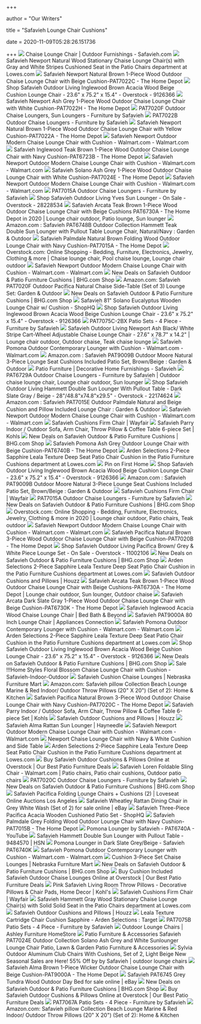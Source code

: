 +++
        
author = "Our Writers"
        
title = "Safavieh Lounge Chair Cushions"
        
date = 2020-11-09T05:28:26.151736
        
+++
[ ![](https://cdn.safavieh.com/furniture/pat/zoom/pat7022a-side.jpg)](https://cdn.safavieh.com/furniture/pat/zoom/pat7022a-side.jpg) Chaise Lounge Chair | Outdoor Furnishings - Safavieh.com
[ ![](http://mobileimages.lowes.com/product/converted/889048/889048538511.jpg?size=pdhi)](http://mobileimages.lowes.com/product/converted/889048/889048538511.jpg?size=pdhi) Safavieh Newport Natural Wood Stationary Chaise Lounge Chair(s) with Gray  and White Stripes Cushioned Seat in the Patio Chairs department at Lowes.com
[ ![](https://images.homedepot-static.com/productImages/5c0fbaad-bb26-4aca-9f38-3f8d4bd558a9/svn/safavieh-outdoor-chaise-lounges-pat7022c-64_600.jpg)](https://images.homedepot-static.com/productImages/5c0fbaad-bb26-4aca-9f38-3f8d4bd558a9/svn/safavieh-outdoor-chaise-lounges-pat7022c-64_600.jpg) Safavieh Newport Natural Brown 1-Piece Wood Outdoor Chaise Lounge Chair  with Beige Cushion-PAT7022C - The Home Depot
[ ![](https://ak1.ostkcdn.com/images/products/9126366/Safavieh-Outdoor-Living-Inglewood-Brown-Acacia-Wood-Beige-Cushion-Lounge-Chair-23.6-x-75.2-x-15.4-ca36e585-044c-436d-a9e7-fc550d237ce4_600.jpg?impolicy=medium)](https://ak1.ostkcdn.com/images/products/9126366/Safavieh-Outdoor-Living-Inglewood-Brown-Acacia-Wood-Beige-Cushion-Lounge-Chair-23.6-x-75.2-x-15.4-ca36e585-044c-436d-a9e7-fc550d237ce4_600.jpg?impolicy=medium) Shop Safavieh Outdoor Living Inglewood Brown Acacia Wood Beige Cushion  Lounge Chair - 23.6" x 75.2" x 15.4" - Overstock - 9126366
[ ![](https://images.homedepot-static.com/productImages/a709847e-1ad8-46db-a05a-f49a6b49c1bb/svn/safavieh-outdoor-chaise-lounges-pat7022h-64_1000.jpg)](https://images.homedepot-static.com/productImages/a709847e-1ad8-46db-a05a-f49a6b49c1bb/svn/safavieh-outdoor-chaise-lounges-pat7022h-64_1000.jpg) Safavieh Newport Ash Grey 1-Piece Wood Outdoor Chaise Lounge Chair with  White Cushion-PAT7022H - The Home Depot
[ ![](https://cdn.safavieh.com/furniture/pat/zoom/pat7020f-set3-side-pair.jpg)](https://cdn.safavieh.com/furniture/pat/zoom/pat7020f-set3-side-pair.jpg) PAT7020F Outdoor Chaise Loungers, Sun Loungers - Furniture by Safavieh
[ ![](https://cdn.safavieh.com/furniture/pat/zoom/pat7022b-side.jpg)](https://cdn.safavieh.com/furniture/pat/zoom/pat7022b-side.jpg) PAT7022B Outdoor Chaise Loungers - Furniture by Safavieh
[ ![](https://images.homedepot-static.com/productImages/42dabe00-110d-4239-bed6-399930c7768d/svn/safavieh-outdoor-chaise-lounges-pat7022a-64_1000.jpg)](https://images.homedepot-static.com/productImages/42dabe00-110d-4239-bed6-399930c7768d/svn/safavieh-outdoor-chaise-lounges-pat7022a-64_1000.jpg) Safavieh Newport Natural Brown 1-Piece Wood Outdoor Chaise Lounge Chair  with Yellow Cushion-PAT7022A - The Home Depot
[ ![](https://i5.walmartimages.com/asr/ecc1526e-78c9-4374-a8db-e48405dfdb19_7.02cb1793bae91e1e868def6ce2433082.jpeg)](https://i5.walmartimages.com/asr/ecc1526e-78c9-4374-a8db-e48405dfdb19_7.02cb1793bae91e1e868def6ce2433082.jpeg) Safavieh Newport Outdoor Modern Chaise Lounge Chair with Cushion -  Walmart.com - Walmart.com
[ ![](https://images.homedepot-static.com/productImages/2e3a2b2e-595c-4e9c-a68c-271ad3cacff4/svn/safavieh-outdoor-chaise-lounges-pat6723b-64_1000.jpg)](https://images.homedepot-static.com/productImages/2e3a2b2e-595c-4e9c-a68c-271ad3cacff4/svn/safavieh-outdoor-chaise-lounges-pat6723b-64_1000.jpg) Safavieh Inglewood Teak Brown 1-Piece Wood Outdoor Chaise Lounge Chair with  Navy Cushion-PAT6723B - The Home Depot
[ ![](https://i5.walmartimages.com/asr/d734494e-5549-49d0-b5e9-4490af0a8baa.6b235c69af1897d2e50ea89bd4da0e18.jpeg)](https://i5.walmartimages.com/asr/d734494e-5549-49d0-b5e9-4490af0a8baa.6b235c69af1897d2e50ea89bd4da0e18.jpeg) Safavieh Newport Outdoor Modern Chaise Lounge Chair with Cushion -  Walmart.com - Walmart.com
[ ![](https://images.homedepot-static.com/productImages/898d912f-aae6-48a4-b25d-7768dba3b0b8/svn/safavieh-outdoor-chaise-lounges-pat7024e-4f_600.jpg)](https://images.homedepot-static.com/productImages/898d912f-aae6-48a4-b25d-7768dba3b0b8/svn/safavieh-outdoor-chaise-lounges-pat7024e-4f_600.jpg) Safavieh Solano Ash Grey 1-Piece Wood Outdoor Chaise Lounge Chair with  White Cushion-PAT7024E - The Home Depot
[ ![](https://i5.walmartimages.com/asr/5d7cc53d-ab04-4d1b-ad52-f658dfd21fa6_1.ac368ca82025637cd54394797243d690.jpeg?odnWidth=612&odnHeight=612&odnBg=ffffff)](https://i5.walmartimages.com/asr/5d7cc53d-ab04-4d1b-ad52-f658dfd21fa6_1.ac368ca82025637cd54394797243d690.jpeg?odnWidth=612&odnHeight=612&odnBg=ffffff) Safavieh Newport Outdoor Modern Chaise Lounge Chair with Cushion -  Walmart.com - Walmart.com
[ ![](https://cdn.safavieh.com/furniture/pat/large/pat7015a-side.jpg)](https://cdn.safavieh.com/furniture/pat/large/pat7015a-side.jpg) PAT7015A Outdoor Chaise Loungers - Furniture by Safavieh
[ ![](https://ak1.ostkcdn.com/images/products/is/images/direct/0cf00be1cd24f0a39af674ea4d642f86b93a9757/Safavieh-Outdoor-Living-Yves-Sun-Lounger.jpg)](https://ak1.ostkcdn.com/images/products/is/images/direct/0cf00be1cd24f0a39af674ea4d642f86b93a9757/Safavieh-Outdoor-Living-Yves-Sun-Lounger.jpg) Shop Safavieh Outdoor Living Yves Sun Lounger - On Sale - Overstock -  28228534
[ ![](https://i.pinimg.com/474x/c8/b8/1e/c8b81ea9cdaa201abfa97b81b476809b.jpg)](https://i.pinimg.com/474x/c8/b8/1e/c8b81ea9cdaa201abfa97b81b476809b.jpg) Safavieh Arcata Teak Brown 1-Piece Wood Outdoor Chaise Lounge Chair with  Beige Cushions PAT6730A - The Home Depot in 2020 | Lounge chair outdoor, Patio  lounge, Sun lounger
[ ![](https://images-na.ssl-images-amazon.com/images/I/91cgAiXMEvL._AC_SL1500_.jpg)](https://images-na.ssl-images-amazon.com/images/I/91cgAiXMEvL._AC_SL1500_.jpg) Amazon.com : Safavieh PAT6748B Outdoor Collection Hammett Teak Double Sun  Lounger with Pullout Table Lounge Chair, Natural/Navy : Garden & Outdoor
[ ![](https://images.homedepot-static.com/productImages/839c05a6-9d26-4b62-adda-898f9b864b4c/svn/safavieh-outdoor-lounge-chairs-pat7015a-64_600.jpg)](https://images.homedepot-static.com/productImages/839c05a6-9d26-4b62-adda-898f9b864b4c/svn/safavieh-outdoor-lounge-chairs-pat7015a-64_600.jpg) Safavieh Palmdale Natural Brown Folding Wood Outdoor Lounge Chair with Navy  Cushion-PAT7015A - The Home Depot
[ ![](https://i.pinimg.com/736x/d4/b5/4a/d4b54a19e4647c8982acd1590040a510.jpg)](https://i.pinimg.com/736x/d4/b5/4a/d4b54a19e4647c8982acd1590040a510.jpg) Overstock.com: Online Shopping - Bedding, Furniture, Electronics, Jewelry,  Clothing & more | Chaise lounge chair, Pool chaise lounge, Lounge chair  outdoor
[ ![](https://i5.walmartimages.com/asr/6c3f0e71-f820-420c-84d4-43dfca7a032d_1.9857682132fd0d84bc1f8e7aaac51c2d.jpeg)](https://i5.walmartimages.com/asr/6c3f0e71-f820-420c-84d4-43dfca7a032d_1.9857682132fd0d84bc1f8e7aaac51c2d.jpeg) Safavieh Newport Outdoor Modern Chaise Lounge Chair with Cushion -  Walmart.com - Walmart.com
[ ![](https://images.prod.meredith.com/product/7aff7301707aafa5fc15b4d0b2d0ba73/1600876829527/m/greer-2pk-stackable-rope-accent-chair-gray-gray-cushion-safavieh)](https://images.prod.meredith.com/product/7aff7301707aafa5fc15b4d0b2d0ba73/1600876829527/m/greer-2pk-stackable-rope-accent-chair-gray-gray-cushion-safavieh) New Deals on Safavieh Outdoor & Patio Furniture Cushions | BHG.com Shop
[ ![](https://images-na.ssl-images-amazon.com/images/I/91NHEg91ACL._AC_SL1500_.jpg)](https://images-na.ssl-images-amazon.com/images/I/91NHEg91ACL._AC_SL1500_.jpg) Amazon.com: Safavieh PAT7020F Outdoor Pacifica Natural Chaise Side-Table  (Set of 3) Lounge Set: Garden & Outdoor
[ ![](https://images.prod.meredith.com/product/2e9e2bbb276f9fc33aaaafbcec863023/1596276684843/m/paolo-stackable-rope-chair-gray-gray-cushion-safavieh)](https://images.prod.meredith.com/product/2e9e2bbb276f9fc33aaaafbcec863023/1596276684843/m/paolo-stackable-rope-chair-gray-gray-cushion-safavieh) New Deals on Safavieh Outdoor & Patio Furniture Cushions | BHG.com Shop
[ ![](https://images.shophq.com/is/image/ShopHQ/soldout_2008_overlay_1?$product=ShopHQ/462-367&$400x400_jpg$)](https://images.shophq.com/is/image/ShopHQ/soldout_2008_overlay_1?$product=ShopHQ/462-367&$400x400_jpg$) Safavieh 81" Solano Eucalyptus Wooden Lounge Chair w/ Cushion - ShopHQ
[ ![](https://ak1.ostkcdn.com/images/products/9126366/Safavieh-Outdoor-Living-Inglewood-Brown-Acacia-Wood-Beige-Cushion-Lounge-Chair-23.6-x-75.2-x-15.4-d416d0f0-0572-4d41-b2c9-9df66d642b1f.jpg)](https://ak1.ostkcdn.com/images/products/9126366/Safavieh-Outdoor-Living-Inglewood-Brown-Acacia-Wood-Beige-Cushion-Lounge-Chair-23.6-x-75.2-x-15.4-d416d0f0-0572-4d41-b2c9-9df66d642b1f.jpg) Shop Safavieh Outdoor Living Inglewood Brown Acacia Wood Beige Cushion  Lounge Chair - 23.6" x 75.2" x 15.4" - Overstock - 9126366
[ ![](https://cdn.safavieh.com/furniture/pat/large/pat7075c-set4-front.jpg)](https://cdn.safavieh.com/furniture/pat/large/pat7075c-set4-front.jpg) PAT7075C-2BX Patio Sets - 4 Piece - Furniture by Safavieh
[ ![](https://i.pinimg.com/originals/f9/40/6a/f9406a4100d252e099c7bc9ac86ed2e2.jpg)](https://i.pinimg.com/originals/f9/40/6a/f9406a4100d252e099c7bc9ac86ed2e2.jpg) Safavieh Outdoor Living Newport Ash Black/ White Stripe Cart-Wheel  Adjustable Chaise Lounge Chair - 27.6" x 78.7" x 14.2" | Lounge chair  outdoor, Outdoor chaise, Teak chaise lounge
[ ![](https://i5.walmartimages.com/asr/830f50c9-a46d-4f87-a20a-7e8df09386e8_3.199e365bdc7cb5db291b62d3a861c817.jpeg)](https://i5.walmartimages.com/asr/830f50c9-a46d-4f87-a20a-7e8df09386e8_3.199e365bdc7cb5db291b62d3a861c817.jpeg) Safavieh Pomona Outdoor Contemporary Lounger with Cushion - Walmart.com -  Walmart.com
[ ![](https://m.media-amazon.com/images/I/813Q7It2ZbL._AC_UL400_.jpg)](https://m.media-amazon.com/images/I/813Q7It2ZbL._AC_UL400_.jpg) Amazon.com : Safavieh PAT9009B Outdoor Moore Natural 3-Piece Lounge Seat  Cushions Included Patio Set, Brown/Beige : Garden & Outdoor
[ ![](https://cdn.safavieh.com/img/outdoor-furniture-banner.jpg)](https://cdn.safavieh.com/img/outdoor-furniture-banner.jpg) Patio Furniture | Decorative Home Furnishings - Safavieh
[ ![](https://i.pinimg.com/originals/ee/cf/0f/eecf0fd2c6b9d4da3a15704fdd62c6cb.jpg)](https://i.pinimg.com/originals/ee/cf/0f/eecf0fd2c6b9d4da3a15704fdd62c6cb.jpg) PAT6729A Outdoor Chaise Loungers - Furniture by Safavieh | Outdoor chaise  lounge chair, Lounge chair outdoor, Sun lounger
[ ![](https://ak1.ostkcdn.com/images/products/is/images/direct/a457eb31ca3285229bf72d4a1dc464ec481d2ff3/Safavieh-Outdoor-Living-Hammett-Double-Sun-Lounger-With-Pullout-Table---Dark-Slate-Gray---Beige.jpg)](https://ak1.ostkcdn.com/images/products/is/images/direct/a457eb31ca3285229bf72d4a1dc464ec481d2ff3/Safavieh-Outdoor-Living-Hammett-Double-Sun-Lounger-With-Pullout-Table---Dark-Slate-Gray---Beige.jpg) Shop Safavieh Outdoor Living Hammett Double Sun Lounger With Pullout Table  - Dark Slate Gray / Beige - 28"/48.8"x74.8"x29.5" - Overstock - 22174624
[ ![](https://images-na.ssl-images-amazon.com/images/I/91t-EGHDr2L._AC_SL1500_.jpg)](https://images-na.ssl-images-amazon.com/images/I/91t-EGHDr2L._AC_SL1500_.jpg) Amazon.com : Safavieh PAT7015E Outdoor Palmdale Natural and Beige Cushion  and Pillow Included Lounge Chair : Garden & Outdoor
[ ![](https://i5.walmartimages.com/asr/a2b99f4e-89a4-47c2-9071-976f5e5d2ea0.d41c0f5acd67392c36165c8e49ec8e8a.jpeg)](https://i5.walmartimages.com/asr/a2b99f4e-89a4-47c2-9071-976f5e5d2ea0.d41c0f5acd67392c36165c8e49ec8e8a.jpeg) Safavieh Newport Outdoor Modern Chaise Lounge Chair with Cushion -  Walmart.com - Walmart.com
[ ![](https://secure.img1-fg.wfcdn.com/im/55832819/resize-h310-w310%5Ecompr-r85/6274/62741444/indooroutdoor-seatback-cushion.jpg)](https://secure.img1-fg.wfcdn.com/im/55832819/resize-h310-w310%5Ecompr-r85/6274/62741444/indooroutdoor-seatback-cushion.jpg) Safavieh Cushions Firm Chair | Wayfair
[ ![](https://media.kohlsimg.com/is/image/kohls/3346885?wid=320&hei=320&op_sharpen=1)](https://media.kohlsimg.com/is/image/kohls/3346885?wid=320&hei=320&op_sharpen=1) Safavieh Parry Indoor / Outdoor Sofa, Arm Chair, Throw Pillow & Coffee  Table 6-piece Set | Kohls
[ ![](https://images.prod.meredith.com/product/70b3cc3a3ce9644a0385a3828e84898f/1598522866951/m/safavieh-outdoor-living-colfax-brown-acacia-wood-5-piece-beige-cushion-patio-set-pat6719a)](https://images.prod.meredith.com/product/70b3cc3a3ce9644a0385a3828e84898f/1598522866951/m/safavieh-outdoor-living-colfax-brown-acacia-wood-5-piece-beige-cushion-patio-set-pat6719a) New Deals on Safavieh Outdoor & Patio Furniture Cushions | BHG.com Shop
[ ![](https://images.homedepot-static.com/productImages/dd10b270-4bd0-4846-aea4-e3403ca7e4c6/svn/safavieh-outdoor-lounge-chairs-pat6740b-64_1000.jpg)](https://images.homedepot-static.com/productImages/dd10b270-4bd0-4846-aea4-e3403ca7e4c6/svn/safavieh-outdoor-lounge-chairs-pat6740b-64_1000.jpg) Safavieh Pomona Ash Grey Outdoor Lounge Chair with Beige Cushion-PAT6740B -  The Home Depot
[ ![](http://mobileimages.lowes.com/product/converted/070145/070145033522.jpg)](http://mobileimages.lowes.com/product/converted/070145/070145033522.jpg) Arden Selections 2-Piece Sapphire Leala Texture Deep Seat Patio Chair  Cushion in the Patio Furniture Cushions department at Lowes.com
[ ![](https://i.pinimg.com/originals/01/a6/ab/01a6ab6984e22cd62847b8df7435ca03.jpg)](https://i.pinimg.com/originals/01/a6/ab/01a6ab6984e22cd62847b8df7435ca03.jpg) Pin on First Home
[ ![](https://ak1.ostkcdn.com/images/products/9126366/Safavieh-Outdoor-Living-Inglewood-Brown-Acacia-Wood-Beige-Cushion-Lounge-Chair-23.6-x-75.2-x-15.4-a346491a-1d9b-4d3a-8442-2e665055a095_600.jpg?impolicy=medium)](https://ak1.ostkcdn.com/images/products/9126366/Safavieh-Outdoor-Living-Inglewood-Brown-Acacia-Wood-Beige-Cushion-Lounge-Chair-23.6-x-75.2-x-15.4-a346491a-1d9b-4d3a-8442-2e665055a095_600.jpg?impolicy=medium) Shop Safavieh Outdoor Living Inglewood Brown Acacia Wood Beige Cushion  Lounge Chair - 23.6" x 75.2" x 15.4" - Overstock - 9126366
[ ![](https://images-na.ssl-images-amazon.com/images/I/91VKTgxBKvL._AC_SX450_.jpg)](https://images-na.ssl-images-amazon.com/images/I/91VKTgxBKvL._AC_SX450_.jpg) Amazon.com : Safavieh PAT9009B Outdoor Moore Natural 3-Piece Lounge Seat  Cushions Included Patio Set, Brown/Beige : Garden & Outdoor
[ ![](https://secure.img1-fg.wfcdn.com/im/48540911/resize-h310-w310%5Ecompr-r85/8295/82956806/indoor-rocking-chair-cushion.jpg)](https://secure.img1-fg.wfcdn.com/im/48540911/resize-h310-w310%5Ecompr-r85/8295/82956806/indoor-rocking-chair-cushion.jpg) Safavieh Cushions Firm Chair | Wayfair
[ ![](https://cdn.safavieh.com/furniture/pat/zoom/pat7015a-room-main.jpg)](https://cdn.safavieh.com/furniture/pat/zoom/pat7015a-room-main.jpg) PAT7015A Outdoor Chaise Loungers - Furniture by Safavieh
[ ![](https://images.prod.meredith.com/product/c11a731d8cdc6ecf6a4ab3ff98c9c595/1601978686822/m/safavieh-pat9009a-outdoor-moore-black-3-piece-lounge-beige-seat-cushions-included-patio-set)](https://images.prod.meredith.com/product/c11a731d8cdc6ecf6a4ab3ff98c9c595/1601978686822/m/safavieh-pat9009a-outdoor-moore-black-3-piece-lounge-beige-seat-cushions-included-patio-set) New Deals on Safavieh Outdoor & Patio Furniture Cushions | BHG.com Shop
[ ![](https://i.pinimg.com/originals/34/80/99/3480990a8321c4187909391726d3621e.jpg)](https://i.pinimg.com/originals/34/80/99/3480990a8321c4187909391726d3621e.jpg) Overstock.com: Online Shopping - Bedding, Furniture, Electronics, Jewelry,  Clothing & more in 2020 | Lounge chair outdoor, Patio chairs, Teak outdoor
[ ![](https://i5.walmartimages.com/asr/d260da9a-5d5e-4fd3-a3d8-38ca01b17a8f.6485dda51a496b141cae534a2aeefd77.jpeg?odnWidth=282&odnHeight=282&odnBg=ffffff)](https://i5.walmartimages.com/asr/d260da9a-5d5e-4fd3-a3d8-38ca01b17a8f.6485dda51a496b141cae534a2aeefd77.jpeg?odnWidth=282&odnHeight=282&odnBg=ffffff) Safavieh Newport Outdoor Modern Chaise Lounge Chair with Cushion -  Walmart.com - Walmart.com
[ ![](https://images.homedepot-static.com/productImages/8e8c62ef-5bdd-48ec-b7b8-2f54b53db42d/svn/safavieh-outdoor-chaise-lounges-pat7020b-64_600.jpg)](https://images.homedepot-static.com/productImages/8e8c62ef-5bdd-48ec-b7b8-2f54b53db42d/svn/safavieh-outdoor-chaise-lounges-pat7020b-64_600.jpg) Safavieh Pacifica Natural Brown 3-Piece Wood Outdoor Chaise Lounge Chair  with Beige Cushion-PAT7020B - The Home Depot
[ ![](https://ak1.ostkcdn.com/images/products/11002106/Safavieh-Outdoor-Living-Pacifica-Teak-Brown-Grey-White-Piece-Lounge-Set-56581b61-79b3-4c1b-a29f-adb2ca23ab85_600.jpg?impolicy=medium)](https://ak1.ostkcdn.com/images/products/11002106/Safavieh-Outdoor-Living-Pacifica-Teak-Brown-Grey-White-Piece-Lounge-Set-56581b61-79b3-4c1b-a29f-adb2ca23ab85_600.jpg?impolicy=medium) Shop Safavieh Outdoor Living Pacifica Brown/ Grey & White Piece Lounge Set  - On Sale - Overstock - 11002106
[ ![](https://images.prod.meredith.com/product/47a8324c283280d59454180edbe8bdf9/1576931888039/m/safavieh-outdoor-living-avaron-brown-grey-cushion-4-piece-patio-set-pat2006b)](https://images.prod.meredith.com/product/47a8324c283280d59454180edbe8bdf9/1576931888039/m/safavieh-outdoor-living-avaron-brown-grey-cushion-4-piece-patio-set-pat2006b) New Deals on Safavieh Outdoor & Patio Furniture Cushions | BHG.com Shop
[ ![](https://mobileimages.lowes.com/product/converted/070145/070145003990.jpg?size=lg)](https://mobileimages.lowes.com/product/converted/070145/070145003990.jpg?size=lg) Arden Selections 2-Piece Sapphire Leala Texture Deep Seat Patio Chair  Cushion in the Patio Furniture Cushions department at Lowes.com
[ ![](https://st.hzcdn.com/fimgs/8321fad207d824d7_7036-w233-h233-b1-p10--.jpg)](https://st.hzcdn.com/fimgs/8321fad207d824d7_7036-w233-h233-b1-p10--.jpg) Safavieh Outdoor Cushions and Pillows | Houzz
[ ![](https://i.pinimg.com/originals/67/8f/e0/678fe0eb8132c77caaf751d44af34101.jpg)](https://i.pinimg.com/originals/67/8f/e0/678fe0eb8132c77caaf751d44af34101.jpg) Safavieh Arcata Teak Brown 1-Piece Wood Outdoor Chaise Lounge Chair with  Beige Cushions-PAT6730A - The Home Depot | Lounge chair outdoor, Sun lounger,  Outdoor chaise
[ ![](https://images.homedepot-static.com/productImages/32e6b4ca-36a3-4741-9dff-1b947a0323c0/svn/safavieh-outdoor-chaise-lounges-pat6730k-44_600.jpg)](https://images.homedepot-static.com/productImages/32e6b4ca-36a3-4741-9dff-1b947a0323c0/svn/safavieh-outdoor-chaise-lounges-pat6730k-44_600.jpg) Safavieh Arcata Dark Slate Gray 1-Piece Wood Outdoor Chaise Lounge Chair  with Beige Cushion-PAT6730K - The Home Depot
[ ![](https://b3h2.scene7.com/is/image/BedBathandBeyond/294567045423352p?$690$&wid=690&hei=690)](https://b3h2.scene7.com/is/image/BedBathandBeyond/294567045423352p?$690$&wid=690&hei=690) Safavieh Inglewood Acacia Wood Chaise Lounge Chair | Bed Bath & Beyond
[ ![](https://static.appliancesconnection.com/product/450x420/399478f0d9ae9d0a01d94332bf94a82d/PAT9000A.jpg)](https://static.appliancesconnection.com/product/450x420/399478f0d9ae9d0a01d94332bf94a82d/PAT9000A.jpg) Safavieh PAT9000A 80 Inch Lounge Chair | Appliances Connection
[ ![](https://i5.walmartimages.com/asr/575380a5-12f3-4b01-a6be-83245806fb1a_1.f2e7b78c91a84fd380b656e40b951c29.jpeg)](https://i5.walmartimages.com/asr/575380a5-12f3-4b01-a6be-83245806fb1a_1.f2e7b78c91a84fd380b656e40b951c29.jpeg) Safavieh Pomona Outdoor Contemporary Lounger with Cushion - Walmart.com -  Walmart.com
[ ![](https://mobileimages.lowes.com/product/converted/070145/070145033607.jpg?size=lg)](https://mobileimages.lowes.com/product/converted/070145/070145033607.jpg?size=lg) Arden Selections 2-Piece Sapphire Leala Texture Deep Seat Patio Chair  Cushion in the Patio Furniture Cushions department at Lowes.com
[ ![](https://ak1.ostkcdn.com/images/products/9126366/Safavieh-Outdoor-Living-Inglewood-Brown-Acacia-Wood-Beige-Cushion-Lounge-Chair-23.6-x-75.2-x-15.4-d1d92544-b818-4ec4-9598-58404775eecf_600.jpg?impolicy=medium)](https://ak1.ostkcdn.com/images/products/9126366/Safavieh-Outdoor-Living-Inglewood-Brown-Acacia-Wood-Beige-Cushion-Lounge-Chair-23.6-x-75.2-x-15.4-d1d92544-b818-4ec4-9598-58404775eecf_600.jpg?impolicy=medium) Shop Safavieh Outdoor Living Inglewood Brown Acacia Wood Beige Cushion  Lounge Chair - 23.6" x 75.2" x 15.4" - Overstock - 9126366
[ ![](https://images.prod.meredith.com/product/c0f3a11b8d5ace119a8c8bdb0aa9f685/1576935794885/m/safavieh-outdoor-living-pe-wicker-yellow-cushion-glass-top-4-piece-patio-set-fox6006c)](https://images.prod.meredith.com/product/c0f3a11b8d5ace119a8c8bdb0aa9f685/1576935794885/m/safavieh-outdoor-living-pe-wicker-yellow-cushion-glass-top-4-piece-patio-set-fox6006c) New Deals on Safavieh Outdoor & Patio Furniture Cushions | BHG.com Shop
[ ![](http://ak1.ostkcdn.com/images/products/7576172/P15004299.jpg)](http://ak1.ostkcdn.com/images/products/7576172/P15004299.jpg) Sale !!!Home Styles Floral Blossom Chaise Lounge Chair with Cushion -  Safavieh-Indoor-Outdoor
[ ![](https://www.nfm.com/productimages/45894292/1/M/81EAAB9B-29C8-40AB-A14D-628F368B797B)](https://www.nfm.com/productimages/45894292/1/M/81EAAB9B-29C8-40AB-A14D-628F368B797B) Safavieh Cushion Chaise Lounges | Nebraska Furniture Mart
[ ![](https://images-na.ssl-images-amazon.com/images/I/71CvkaYWs%2BL._AC_SL1000_.jpg)](https://images-na.ssl-images-amazon.com/images/I/71CvkaYWs%2BL._AC_SL1000_.jpg) Amazon.com: Safavieh pillow Collection Beach Lounge Marine & Red Indoor/ Outdoor Throw Pillows (20" X 20") (Set of 2): Home & Kitchen
[ ![](https://images.homedepot-static.com/productImages/d004b31f-17dc-44a6-9e42-3a9fafce286c/svn/safavieh-outdoor-chaise-lounges-pat7020c-64_600.jpg)](https://images.homedepot-static.com/productImages/d004b31f-17dc-44a6-9e42-3a9fafce286c/svn/safavieh-outdoor-chaise-lounges-pat7020c-64_600.jpg) Safavieh Pacifica Natural Brown 3-Piece Wood Outdoor Chaise Lounge Chair  with Navy Cushion-PAT7020C - The Home Depot
[ ![](https://media.kohlsimg.com/is/image/kohls/3346885_ALT?wid=320&hei=320&op_sharpen=1)](https://media.kohlsimg.com/is/image/kohls/3346885_ALT?wid=320&hei=320&op_sharpen=1) Safavieh Parry Indoor / Outdoor Sofa, Arm Chair, Throw Pillow & Coffee  Table 6-piece Set | Kohls
[ ![](https://st.hzcdn.com/fimgs/4a11849d0949cc05_4352-w233-h233-b1-p10--.jpg)](https://st.hzcdn.com/fimgs/4a11849d0949cc05_4352-w233-h233-b1-p10--.jpg) Safavieh Outdoor Cushions and Pillows | Houzz
[ ![](https://content.haycdn.com/mgen/master:SAV7509.jpg?is=654,654,0xffffff)](https://content.haycdn.com/mgen/master:SAV7509.jpg?is=654,654,0xffffff) Safavieh Alma Rattan Sun Lounger | Hayneedle
[ ![](https://i5.walmartimages.com/asr/18d8c923-b226-4da9-a3af-25c498293071_1.8503f7969794c172471be992c1d777a6.jpeg?odnWidth=282&odnHeight=282&odnBg=ffffff)](https://i5.walmartimages.com/asr/18d8c923-b226-4da9-a3af-25c498293071_1.8503f7969794c172471be992c1d777a6.jpeg?odnWidth=282&odnHeight=282&odnBg=ffffff) Safavieh Newport Outdoor Modern Chaise Lounge Chair with Cushion -  Walmart.com - Walmart.com
[ ![](https://www.homethreads.com/files/safavieh/pat7022f-room-side-12.jpg)](https://www.homethreads.com/files/safavieh/pat7022f-room-side-12.jpg) Newport Chaise Lounge Chair with Navy & White Cushion and Side Table
[ ![](http://images.lowes.com/product/converted/070145/070145033522_10366441.jpg)](http://images.lowes.com/product/converted/070145/070145033522_10366441.jpg) Arden Selections 2-Piece Sapphire Leala Texture Deep Seat Patio Chair  Cushion in the Patio Furniture Cushions department at Lowes.com
[ ![](https://ak1.ostkcdn.com/images/products/10991711/Safavieh-Soleil-Solid-Indoor-Outdoor-Tropical-Orange-12-inch-x-20-inch-Throw-Pillows-Set-of-2-6624d0e5-944f-4393-b8c9-996f16289e11_1000.jpg?imwidth=200&impolicy=medium)](https://ak1.ostkcdn.com/images/products/10991711/Safavieh-Soleil-Solid-Indoor-Outdoor-Tropical-Orange-12-inch-x-20-inch-Throw-Pillows-Set-of-2-6624d0e5-944f-4393-b8c9-996f16289e11_1000.jpg?imwidth=200&impolicy=medium) Buy Safavieh Outdoor Cushions & Pillows Online at Overstock | Our Best Patio  Furniture Deals
[ ![](https://i.pinimg.com/474x/5e/a5/c0/5ea5c01b618377d221fc4b065fa310f3.jpg)](https://i.pinimg.com/474x/5e/a5/c0/5ea5c01b618377d221fc4b065fa310f3.jpg) Safavieh Loren Foldable Sling Chair - Walmart.com | Patio chairs, Patio  chair cushions, Outdoor patio chairs
[ ![](https://cdn.safavieh.com/furniture/pat/zoom/pat7020c-nocushion-set3.jpg)](https://cdn.safavieh.com/furniture/pat/zoom/pat7020c-nocushion-set3.jpg) PAT7020C Outdoor Chaise Loungers - Furniture by Safavieh
[ ![](https://images.prod.meredith.com/product/2974354deb0ed364e133edc1d8cb5c57/1576933847628/m/safavieh-outdoor-living-prester-4pc-living-set-black-rope-beige-cushion-natural-legs)](https://images.prod.meredith.com/product/2974354deb0ed364e133edc1d8cb5c57/1576933847628/m/safavieh-outdoor-living-prester-4pc-living-set-black-rope-beige-cushion-natural-legs) New Deals on Safavieh Outdoor & Patio Furniture Cushions | BHG.com Shop
[ ![](https://cdn.filestackcontent.com/resize=w:2000,h:2000,f:crop/auto_image/compress/quality=v:60/9Fi3QuqwSluncvUCcl23)](https://cdn.filestackcontent.com/resize=w:2000,h:2000,f:crop/auto_image/compress/quality=v:60/9Fi3QuqwSluncvUCcl23) Safavieh Pacifica Folding Lounge Chairs + Cushions (2) | Loveseat Online  Auctions Los Angeles
[ ![](https://i.ebayimg.com/images/g/G9YAAOSwjXNaXnQf/s-l1600.jpg)](https://i.ebayimg.com/images/g/G9YAAOSwjXNaXnQf/s-l1600.jpg) Safavieh Wheatley Rattan Dining Chair in Grey White Wash (Set of 2) for  sale online | eBay
[ ![](https://images.shophq.com/is/image/ShopHQ/462-362?DefaultImage=1&$472x472_jpg$)](https://images.shophq.com/is/image/ShopHQ/462-362?DefaultImage=1&$472x472_jpg$) Safavieh Three-Piece Pacifica Acacia Wooden Cushioned Patio Set - ShopHQ
[ ![](https://images.homedepot-static.com/productImages/1871fef0-cb74-4a63-85ea-119b773c9b67/svn/safavieh-outdoor-lounge-chairs-pat7015b-4f_600.jpg)](https://images.homedepot-static.com/productImages/1871fef0-cb74-4a63-85ea-119b773c9b67/svn/safavieh-outdoor-lounge-chairs-pat7015b-4f_600.jpg) Safavieh Palmdale Grey Folding Wood Outdoor Lounge Chair with Navy Cushion-PAT7015B  - The Home Depot
[ ![](https://i.ytimg.com/vi/dpi5puLy_lA/maxresdefault.jpg)](https://i.ytimg.com/vi/dpi5puLy_lA/maxresdefault.jpg) Pomona Lounger by Safavieh - PAT6740A - YouTube
[ ![](https://i04.hsncdn.com/is/image/HomeShoppingNetwork/prodfull/safavieh-hammett-double-sun-lounger-with-pullout-table-d-20200310102150843~9484570w_019.jpg)](https://i04.hsncdn.com/is/image/HomeShoppingNetwork/prodfull/safavieh-hammett-double-sun-lounger-with-pullout-table-d-20200310102150843~9484570w_019.jpg) Safavieh Hammett Double Sun Lounger with Pullout Table - 9484570 | HSN
[ ![](https://www.totallyfurniture.com/pub/media/catalog/product/cache/3754b7b902350ba102a62a0129632678/1/8/187-PAT6740K.JPG)](https://www.totallyfurniture.com/pub/media/catalog/product/cache/3754b7b902350ba102a62a0129632678/1/8/187-PAT6740K.JPG) Pomona Lounger in Dark Slate Grey/Beige - Safavieh PAT6740K
[ ![](https://i5.walmartimages.com/asr/60b1d3a3-e447-4341-ad0b-faeac83fc303_1.5c37ccf580395d30fbc21392dfe1a5d5.jpeg)](https://i5.walmartimages.com/asr/60b1d3a3-e447-4341-ad0b-faeac83fc303_1.5c37ccf580395d30fbc21392dfe1a5d5.jpeg) Safavieh Pomona Outdoor Contemporary Lounger with Cushion - Walmart.com -  Walmart.com
[ ![](https://www.nfm.com/productimages/57020513/1/M/05DF072A-0B75-486C-9583-0972B584BE3B)](https://www.nfm.com/productimages/57020513/1/M/05DF072A-0B75-486C-9583-0972B584BE3B) Cushion 3-Piece Set Chaise Lounges | Nebraska Furniture Mart
[ ![](https://images.prod.meredith.com/product/bc781163d9a7aa4c187feeb450835003/1576935737223/m/safavieh-outdoor-living-prester-4pc-living-set-grey-rope-grey-cushion-natural-legs)](https://images.prod.meredith.com/product/bc781163d9a7aa4c187feeb450835003/1576935737223/m/safavieh-outdoor-living-prester-4pc-living-set-grey-rope-grey-cushion-natural-legs) New Deals on Safavieh Outdoor & Patio Furniture Cushions | BHG.com Shop
[ ![](https://ak1.ostkcdn.com/images/products/is/images/direct/3c89fef1df5ae9ebd766159bec521905b83ccd33/Safavieh-Outdoor-Living-Cam-Sunlounger.jpg?imwidth=200&impolicy=medium)](https://ak1.ostkcdn.com/images/products/is/images/direct/3c89fef1df5ae9ebd766159bec521905b83ccd33/Safavieh-Outdoor-Living-Cam-Sunlounger.jpg?imwidth=200&impolicy=medium) Buy Cushion Included Safavieh Outdoor Chaise Lounges Online at Overstock |  Our Best Patio Furniture Deals
[ ![](https://media.kohlsimg.com/is/image/kohls/3992297_Light_Purple?wid=240&hei=240&op_sharpen=1)](https://media.kohlsimg.com/is/image/kohls/3992297_Light_Purple?wid=240&hei=240&op_sharpen=1) Pink Safavieh Living Room Throw Pillows - Decorative Pillows & Chair Pads,  Home Decor | Kohl's
[ ![](https://secure.img1-fg.wfcdn.com/im/18930543/resize-h240-w240%5Ecompr-r85/4245/42452421/default_name.jpg)](https://secure.img1-fg.wfcdn.com/im/18930543/resize-h240-w240%5Ecompr-r85/4245/42452421/default_name.jpg) Safavieh Cushions Firm Chair | Wayfair
[ ![](http://mobileimages.lowes.com/product/converted/889048/889048416628.jpg)](http://mobileimages.lowes.com/product/converted/889048/889048416628.jpg) Safavieh Hammett Gray Wood Stationary Chaise Lounge Chair(s) with Solid  Solid Seat in the Patio Chairs department at Lowes.com
[ ![](https://st.hzcdn.com/fimgs/1a6141730949cc55_4363-w233-h233-b1-p10--.jpg)](https://st.hzcdn.com/fimgs/1a6141730949cc55_4363-w233-h233-b1-p10--.jpg) Safavieh Outdoor Cushions and Pillows | Houzz
[ ![](https://target.scene7.com/is/image/Target/GUEST_0a886187-3908-419e-9b60-3f224566140b)](https://target.scene7.com/is/image/Target/GUEST_0a886187-3908-419e-9b60-3f224566140b) Leala Texture Cartridge Chair Cushion Sapphire - Arden Selections : Target
[ ![](https://cdn.safavieh.com/furniture/pat/zoom/PAT7075B-SET4-DIM.jpg)](https://cdn.safavieh.com/furniture/pat/zoom/PAT7075B-SET4-DIM.jpg) PAT7075B Patio Sets - 4 Piece - Furniture by Safavieh
[ ![](https://ashleyfurniture.scene7.com/is/image/AshleyFurniture/P801-820-ANGLE-SW?$AFHS-Grid-1X$)](https://ashleyfurniture.scene7.com/is/image/AshleyFurniture/P801-820-ANGLE-SW?$AFHS-Grid-1X$) Outdoor Lounge Chairs | Ashley Furniture HomeStore
[ ![](https://images.homedepot-static.com/productImages/a6815002-b9ef-42ca-9bf5-a772c635e08b/svn/safavieh-outdoor-lounge-chairs-pat7024c-31_1000.jpg)](https://images.homedepot-static.com/productImages/a6815002-b9ef-42ca-9bf5-a772c635e08b/svn/safavieh-outdoor-lounge-chairs-pat7024c-31_1000.jpg) Patio Furniture & Accessories Safavieh PAT7024E Outdoor Collection Solano  Ash Grey and White Sunlounger Lounge Chair Patio, Lawn & Garden Patio  Furniture & Accessories
[ ![](https://st.hzcdn.com/fimgs/7b511f480cdc957b_225729875-w500-h500-b1-p10--.jpg)](https://st.hzcdn.com/fimgs/7b511f480cdc957b_225729875-w500-h500-b1-p10--.jpg) Sylvia Outdoor Aluminum Club Chairs With Cushions, Set of 2, Light Beige  New Seasonal Sales are Here! 55% Off by by Safavieh | outdoor lounge chairs
[ ![](https://images.homedepot-static.com/productImages/ea66f042-a297-42ce-bcae-9c54367d37e8/svn/safavieh-outdoor-chaise-lounges-pat9000a-64_600.jpg)](https://images.homedepot-static.com/productImages/ea66f042-a297-42ce-bcae-9c54367d37e8/svn/safavieh-outdoor-chaise-lounges-pat9000a-64_600.jpg) Safavieh Alma Brown 1-Piece Wicker Outdoor Chaise Lounge Chair with Beige  Cushion-PAT9000A - The Home Depot
[ ![](https://i.ebayimg.com/images/g/7-UAAOSwJgxeXBxL/s-l1600.jpg)](https://i.ebayimg.com/images/g/7-UAAOSwJgxeXBxL/s-l1600.jpg) Safavieh PAT6745 Grey Tundra Wood Outdoor Day Bed for sale online | eBay
[ ![](https://images.prod.meredith.com/product/27f2cab404b15187abac4975fbb32827/1576933827750/m/safavieh-outdoor-living-velso-4-pc-living-set-grey-rope-beige-cushion-natural-legs)](https://images.prod.meredith.com/product/27f2cab404b15187abac4975fbb32827/1576933827750/m/safavieh-outdoor-living-velso-4-pc-living-set-grey-rope-beige-cushion-natural-legs) New Deals on Safavieh Outdoor & Patio Furniture Cushions | BHG.com Shop
[ ![](https://ak1.ostkcdn.com/images/products/21497963/Safavieh-Indoor-Outdoor-Shag-Pillow-5f263db2-d433-4806-abca-995f5938bf6a_1000.jpg?imwidth=200&impolicy=medium)](https://ak1.ostkcdn.com/images/products/21497963/Safavieh-Indoor-Outdoor-Shag-Pillow-5f263db2-d433-4806-abca-995f5938bf6a_1000.jpg?imwidth=200&impolicy=medium) Buy Safavieh Outdoor Cushions & Pillows Online at Overstock | Our Best Patio  Furniture Deals
[ ![](https://cdn.safavieh.com/furniture/pat/zoom/pat7067a-dim.jpg)](https://cdn.safavieh.com/furniture/pat/zoom/pat7067a-dim.jpg) PAT7067A Patio Sets - 4 Piece - Furniture by Safavieh
[ ![](https://images-na.ssl-images-amazon.com/images/I/71fTK-lM39L._AC_SL1000_.jpg)](https://images-na.ssl-images-amazon.com/images/I/71fTK-lM39L._AC_SL1000_.jpg) Amazon.com: Safavieh pillow Collection Beach Lounge Marine & Red Indoor/ Outdoor Throw Pillows (20" X 20") (Set of 2): Home & Kitchen
